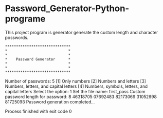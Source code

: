 # Password_Generator-Python-programe
This project program is generator generate the custom length and character posswords.


    ******************************
    *                            *
    *                            *
    *    Password Generator      *
    *                            *
    *                            *
    ******************************
    
Number of passwords: 5
[1] Only numbers
[2] Numbers and letters
[3] Numbers, letters, and capital letters
[4] Numbers, symbols, letters, and capital letters
Select the option: 1
Set the file name: first_pass
Custom password length for password: 8
46318705
07692483
82173069
31052698
81725093
Password generation completed...

Process finished with exit code 0

